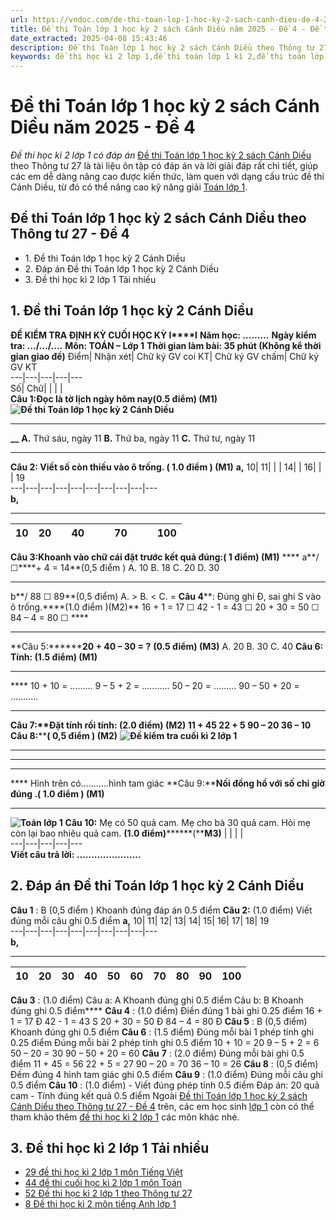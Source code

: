 ```yaml
---
url: https://vndoc.com/de-thi-toan-lop-1-hoc-ky-2-sach-canh-dieu-de-4-262424
title: Đề thi Toán lớp 1 học kỳ 2 sách Cánh Diều năm 2025 - Đề 4 - Đề thi học kì 2 lớp 1 có đáp án - VnDoc.com
date_extracted: 2025-04-08 15:43:46
description: Đề thi Toán lớp 1 học kỳ 2 sách Cánh Diều theo Thông tư 27 - Đề 4 là tài liệu dành cho các em học sinh nắm dạng cấu trúc đề thi cũng như có được kinh nghiệm trong kì thi học kì 2 diễn ra sắp tới.
keywords: đề thi học kì 2 lớp 1,đề thi toán lớp 1 kì 2,đề thi toán lớp 1 học kỳ 2,de toán lớp 1 kì 2,các dạng bài tập toán lớp 1 học kỳ 2,de thi toan lop 1 hoc ki 2,bài tập toán lớp 1 học kỳ 2,đề toán lớp 1 học kì 2,đề thi toán học kì 2 lớp 1,đề thi cuối kì 2 lớp 1,đề thi cuối kì 1 lớp 2,toán lớp 1 học kì 2,toán lớp 1 học kỳ 2,đề thi toán lớp 1 học kì 2,đề thi lớp 1 học kì 2,đề thi cuối năm lớp 1,Đề thi học kì 2 lớp 1 sách Cánh Diều
---
```


# Đề thi Toán lớp 1 học kỳ 2 sách Cánh Diều năm 2025 - Đề 4
 _Đề thi học kì 2 lớp 1 có đáp án_
[Đề thi Toán lớp 1 học kỳ 2 sách Cánh Diều](<https://vndoc.com/de-thi-hoc-ki-2-lop-1-mon-toan-canh-dieu>) theo Thông tư 27 là tài liệu ôn tập có đáp án và lời giải đáp rất chi tiết, giúp các em dễ dàng nâng cao được kiến thức, làm quen với dạng cấu trúc đề thi Cánh Diều, từ đó có thể nâng cao kỹ năng giải [Toán lớp 1](<https://vndoc.com/toan-lop-1-canh-dieu>).
## Đề thi Toán lớp 1 học kỳ 2  sách Cánh Diều theo Thông tư 27 - Đề 4
  * 1\. Đề thi Toán lớp 1 học kỳ 2 Cánh Diều
  * 2\. Đáp án Đề thi Toán lớp 1 học kỳ 2 Cánh Diều
  * 3\. Đề thi học kì 2 lớp 1 Tải nhiều

## **1\. Đề thi Toán lớp 1 học kỳ 2 Cánh Diều**
**ĐỀ KIỂM TRA ĐỊNH KỲ CUỐI HỌC KỲ I****I**
**Năm học: .........**
**Ngày kiểm tra: …/…/....**
**Môn: TOÁN – Lớp 1**
**Thời gian làm bài: 35 phút \(Không kể thời gian giao đề\)**
Điểm| Nhận xét| Chữ ký GV coi KT| Chữ ký GV chấm| Chữ ký GV KT  
---|---|---|---|---  
Số| Chữ| | | |   
**Câu 1:****Đọc là tờ lịch ngày hôm nay****\(0.5 điểm\) \(M1\)**
**![Đề thi Toán lớp 1 học kỳ 2 Cánh Diều](https://i.vdoc.vn/data/image/2022/04/15/toan-lop-1-17.jpg)**
****
**__**
**A.** Thứ sáu, ngày 11
**B.** Thứ ba, ngày 11
**C.** Thứ tư, ngày 11
****
**Câu 2: Viết số còn thiếu vào ô trống. \( 1.0 điểm \) \(M1\)**
**a,**
10| 11| | | 14| | 16| | | 19  
---|---|---|---|---|---|---|---|---|---  
**b,**
****
10| 20| | 40| | | 70| | | 100  
---|---|---|---|---|---|---|---|---|---  
**Câu 3:****Khoanh vào chữ cái đặt trước kết quả đúng:****\( 1 điểm\) \(M1\)** ****
a**/ ☐****\+ 4 = 14**\(0,5 điểm \)
A. 10
B. 18
C. 20
D. 30
****
b**/ 88 ☐ 89**\(0,5 điểm\)
A. >
B. <
C. =
**Câu 4****: Đúng ghi Đ, sai ghi S vào ô trống.****\(1.0 điểm \)\(M2\)**
16 + 1 = 17 ☐
42 - 1 = 43 ☐
20 + 30 = 50 ☐
84 – 4 = 80 ☐ ****
****
**Câu 5:********20 + 40 – 30 = ?** **\(0.5 điểm\) \(M3\)**
A. 20
B. 30
C. 40
**Câu 6: Tính: \(1.5 điểm\) \(M1\)**
****
**** 10 + 10 = .........
9 – 5 + 2 = ...........
50 – 20 = .........
90 – 50 + 20 = ...........
********
**Câu 7:****Đặt tính rồi tính: \(2.0 điểm\) \(M2\)**
11 + 45 22 + 5 90 – 20 36 – 10
**Câu 8:********\( 0,5 điểm \) \(M2\)**
**![Đề kiểm tra cuối kì 2 lớp 1](https://i.vdoc.vn/data/image/2022/04/15/Toan-1-18.jpg)**
****
****
****
**** Hình trên có...........hình tam giác
**Câu 9:********Nối đồng hồ với số chỉ giờ đúng** .**\( 1.0 điểm \) \(M1\)**
****
**![Toán lớp 1](https://i.vdoc.vn/data/image/2022/04/15/toan-lop-1-19.jpg)**
**Câu 10:** Mẹ có 50 quả cam. Mẹ cho bà 30 quả cam. Hỏi mẹ còn lại bao nhiêu quả cam. **\(1.0 điểm\)********\(****M3\)**
| | | |   
---|---|---|---|---  
**Viết câu trả lời: ......................**
## **2\. Đáp án Đề thi Toán lớp 1 học kỳ 2 Cánh Diều**
**Câu 1** : B \(0,5 điểm \) Khoanh đúng đáp án 0.5 điểm
**Câu 2:** \(1.0 điểm\) Viết đúng mỗi câu ghi 0.5 điểm
**a,**
10| 11| 12| 13| 14| 15| 16| 17| 18| 19  
---|---|---|---|---|---|---|---|---|---  
**b,**
****
10| 20| 30| 40| 50| 60| 70| 80| 90| 100  
---|---|---|---|---|---|---|---|---|---  
**Câu 3** : \(1.0 điểm\)
Câu a: A Khoanh đúng ghi 0.5 điểm
Câu b: B Khoanh đúng ghi 0.5 điểm****
**Câu 4** : \(1.0 điểm\) Điền đúng 1 bài ghi 0.25 điểm
16 + 1 = 17 Đ
42 - 1 = 43 S
20 + 30 = 50 Đ
84 – 4 = 80 Đ
**Câu 5** : B \(0,5 điểm\) Khoanh đúng ghi 0.5 điểm
**Câu 6** : \(1.5 điểm\) Đúng mỗi bài 1 phép tính ghi 0.25 điểm
Đúng mỗi bài 2 phép tính ghi 0.5 điểm
10 + 10 = 20
9 – 5 + 2 = 6
50 – 20 = 30
90 – 50 + 20 = 60
**Câu** **7** : \(2.0 điểm\) Đúng mỗi bài ghi 0.5 điểm
11 + 45 = 56
22 + 5 = 27
90 – 20 = 70
36 – 10 = 26
**Câu 8** : \(0,5 điểm\) Đếm đúng 4 hình tam giác ghi 0.5 điểm
**Câu 9** : \(1.0 điểm\) Đúng mỗi câu ghi 0.5 điểm
**Câu 10** : \(1.0 điểm\) - Viết đúng phép tính 0.5 điểm
Đáp án: 20 quả cam
\- Tính đúng kết quả 0.5 điểm
Ngoài [Đề thi Toán lớp 1 học kỳ 2 sách Cánh Diều theo Thông tư 27 - Đề 4](<https://vndoc.com/de-thi-toan-lop-1-hoc-ky-2-sach-canh-dieu-de-4-262424>) trên, các em học sinh [lớp 1](<https://vndoc.com/tai-lieu-hoc-tap-lop1>) còn có thể tham khảo thêm [đề thi học kì 2 lớp 1](<https://vndoc.com/de-thi-hoc-ki-2-lop1>) các môn khác nhé.
## **3\. Đề thi học kì 2 lớp 1 Tải nhiều**
  * [29 đề thi học kì 2 lớp 1 môn Tiếng Việt](<https://vndoc.com/bo-de-thi-hoc-ki-2-lop-1-mon-tieng-viet-nam-hoc-2018-2019-169139>)
  * [44 đề thi cuối học kì 2 lớp 1 môn Toán](<https://vndoc.com/bo-de-thi-hoc-ki-2-mon-toan-lop-1-166884>)
  * [52 Đề thi học kì 2 lớp 1 theo Thông tư 27](<https://vndoc.com/bo-de-thi-hoc-ki-2-lop-1-nam-2020-2021-theo-thong-tu-27-230334>)
  * [8 Đề thi học kì 2 môn tiếng Anh lớp 1 ](<https://vndoc.com/de-thi-hoc-ki-2-mon-tieng-anh-lop-1-88814>)

